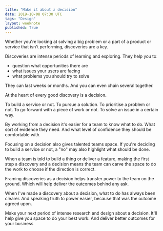 ```yaml
---
title: "Make it about a decision"
date: 2019-10-08 07:30 UTC
tags: "Design"
layout: weeknote
published: True
---
```


Whether you're looking at solving a big problem or a part of a product or service that isn't performing, discoveries are a key.

Discoveries are intense periods of learning and exploring. They help you to:

- question what opportunities there are
- what issues your users are facing
- what problems you should try to solve

They can last weeks or months. And you can even chain several together.

At the heart of every good discovery is a decision.

To build a service or not. To pursue a solution. To prioritise a problem or not. To go forward with a piece of work or not. To solve an issue in a certain way.

By working from a decision it's easier for a team to know what to do. What sort of evidence they need. And what level of confidence they should be comfortable with.

Focusing on a decision also gives talented teams space. If you're deciding to build a service or not, a "no" may also highlight what should be done.

When a team is told to build a thing or deliver a feature, making the first step a discovery and a decision means the team can carve the space to do the work to choose if the direction is correct.

Framing discoveries as a decision helps transfer power to the team on the ground. Which will help deliver the outcomes behind any ask.

When I've made a discovery about a decision, what to do has always been clearer. And speaking truth to power easier, because that was the outcome agreed upon.

Make your next period of intense research and design about a decision.  It'll help give you space to do your best work. And deliver better outcomes for your business.
